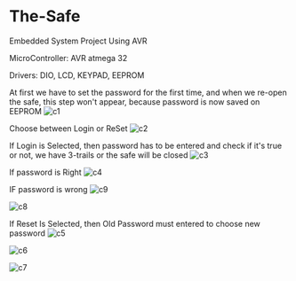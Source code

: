 # The-Safe
Embedded System Project Using AVR

MicroController: AVR atmega 32

Drivers: DIO, LCD, KEYPAD, EEPROM

At first we have to set the password for the first time, and when we re-open the safe, this step won't appear, because password is now saved on EEPROM
![c1](https://user-images.githubusercontent.com/120275931/222932468-36724656-33b0-4d79-915f-6663dba505b3.png)

Choose between Login or ReSet
![c2](https://user-images.githubusercontent.com/120275931/222932473-af00cf61-7301-4a28-8725-56788948e3c2.png)

If Login is Selected, then password has to be entered and check if it's true or not, we have 3-trails or the safe will be closed 
![c3](https://user-images.githubusercontent.com/120275931/222932475-f9395014-1ec6-4e88-94a1-1b0f9102aea1.png)

If password is Right
![c4](https://user-images.githubusercontent.com/120275931/222932479-9281a525-9773-49a6-99c6-50da0c49d4f6.png)


IF password is wrong
![c9](https://user-images.githubusercontent.com/120275931/222932765-41339f72-1575-4c88-abfa-d789d6ab78dc.png)

![c8](https://user-images.githubusercontent.com/120275931/222932768-6455b59c-1d9c-4dca-bb52-2fb1388a7ff5.png)


If Reset Is Selected, then Old Password must entered to choose new password
![c5](https://user-images.githubusercontent.com/120275931/222932482-0e6230a4-f1c5-4dff-b5ef-ec5f1035256b.png)

![c6](https://user-images.githubusercontent.com/120275931/222932484-f3b28eb3-5243-4f35-b78a-6f046f601249.png)

![c7](https://user-images.githubusercontent.com/120275931/222932487-cc1add54-2c31-4ad0-959f-46ea5c0e8c66.png)
